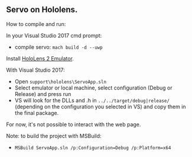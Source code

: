 ## Servo on Hololens.

How to compile and run:

In your Visual Studio 2017 cmd prompt:
- compile servo: `mach build -d --uwp`

Install [HoloLens 2 Emulator](https://docs.microsoft.com/en-us/windows/mixed-reality/using-the-hololens-emulator).

With Visual Studio 2017:
- Open `support\hololens\ServoApp.sln`
- Select emulator or local machine, select configuration (Debug or Release) and press run
- VS will look for the DLLs and .h in `../../target/debug|release/` (depending on the configuration you selected in VS) and copy them in the final package.

For now, it's not possible to interact with the web page.

Note: to build the project with MSBuild:
- `MSBuild ServoApp.sln /p:Configuration=Debug /p:Platform=x64`
